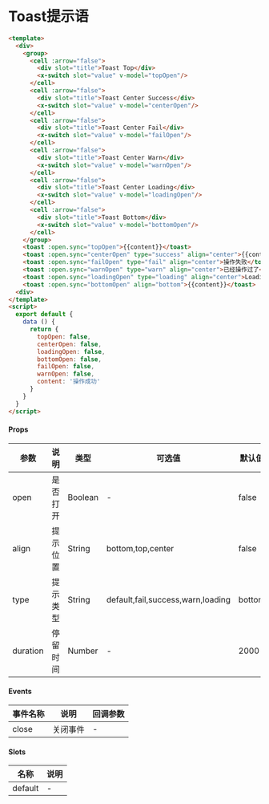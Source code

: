 # Toast提示语

```html
<template>
  <div>
    <group>
      <cell :arrow="false">
        <div slot="title">Toast Top</div>
        <x-switch slot="value" v-model="topOpen"/>
      </cell>
      <cell :arrow="false">
        <div slot="title">Toast Center Success</div>
        <x-switch slot="value" v-model="centerOpen"/>
      </cell>
      <cell :arrow="false">
        <div slot="title">Toast Center Fail</div>
        <x-switch slot="value" v-model="failOpen"/>
      </cell>
      <cell :arrow="false">
        <div slot="title">Toast Center Warn</div>
        <x-switch slot="value" v-model="warnOpen"/>
      </cell>
      <cell :arrow="false">
        <div slot="title">Toast Center Loading</div>
        <x-switch slot="value" v-model="loadingOpen"/>
      </cell>
      <cell :arrow="false">
        <div slot="title">Toast Bottom</div>
        <x-switch slot="value" v-model="bottomOpen"/>
      </cell>
    </group>
    <toast :open.sync="topOpen">{{content}}</toast>
    <toast :open.sync="centerOpen" type="success" align="center">{{content}}</toast>
    <toast :open.sync="failOpen" type="fail" align="center">操作失败</toast>
    <toast :open.sync="warnOpen" type="warn" align="center">已经操作过了</toast>
    <toast :open.sync="loadingOpen" type="loading" align="center">Loading</toast>
    <toast :open.sync="bottomOpen" align="bottom">{{content}}</toast>
  <div>
</template>
<script>
  export default {
    data () {
      return {
        topOpen: false,
        centerOpen: false,
        loadingOpen: false,
        bottomOpen: false,
        failOpen: false,
        warnOpen: false,
        content: '操作成功'
      }
    }
  }
</script>
```

#### Props
| 参数      | 说明    | 类型      | 可选值       | 默认值   |
|---------- |-------- |---------- |------------- |--------- |
| open     | 是否打开   | Boolean  |   -       |    false    |
| align     | 提示位置   | String  |   bottom,top,center       |    false    |
| type     | 提示类型   | String  |   default,fail,success,warn,loading       |    bottom    |
| duration     | 停留时间   | Number  |   -       |    2000    |

#### Events
| 事件名称 | 说明 | 回调参数 |
|---------|--------|---------|
| close | 关闭事件 | - |

#### Slots
| 名称 | 说明 | 
|---------|--------|
| default | - |